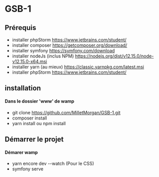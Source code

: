 # GSB-1

## Prérequis
- installer phpStorm https://www.jetbrains.com/student/
- installer composer https://getcomposer.org/download/
- installer symfony https://symfony.com/download
- installer nodeJs (inclus NPM) https://nodejs.org/dist/v12.15.0/node-v12.15.0-x64.msi
- installer yarn (au mieux) https://classic.yarnpkg.com/latest.msi
- installer phpStorm https://www.jetbrains.com/student/

## installation
#### Dans le dossier 'www' de wamp
- git clone https://github.com/MilletMorgan/GSB-1.git
- composer install
- yarn install ou npm install

## Démarrer le projet 
#### Démarer wamp
- yarn encore dev --watch      (Pour le CSS) 
- symfony serve
